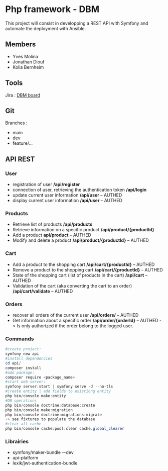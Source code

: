 # Php framework - DBM
This project will consist in developping a REST API with Symfony and automate the deployment with Ansible.

## Members
* Yves Molina
* Jonathan Diouf
* Kolia Bernheim

## Tools
Jira : [DBM board](https://kolia.atlassian.net/jira/software/projects/DBM/boards/1)

## Git
Branches : 
* main
* dev
* feature/...

## API REST
### User
* registration of user **/api/register**
* connection of user, retrieving the authentication token **/api/login**
* update current user information **/api/user** – AUTHED
* display current user information **/api/user** – AUTHED
### Products
* Retrieve list of products **/api/products**
* Retrieve information on a specific product **/api/product/{productId}**
* Add a product **api/product** – AUTHED
* Modify and delete a product **/api/product/{productId}** – AUTHED
### Cart
* Add a product to the shopping cart **/api/cart/{productId}** – AUTHED
* Remove a product to the shopping cart **/api/cart/{productId}** – AUTHED
* State of the shopping cart (list of products in the cart) **/api/cart** – AUTHED
* Validation of the cart (aka converting the cart to an order) **/api/cart/validate** – AUTHED
### Orders
* recover all orders of the current user **/api/orders/** – AUTHED
* Get information about a specific order **/api/order/{orderId}** – AUTHED
-> Is only authorized if the order belong to the logged user.


### Commands
```Powershell
#create project:
symfony new api
#install dependencies
cd api/
composer install
#add package:
composer require <package_name>
#start web server:
symfony server:start | symfony serve -d --no-tls
#create entity | add fields to existiong entity
php bin/console make:entity
#DB operations
php bin/console doctrine:database:create
php bin/console make:migration
php bin/console doctrine:migrations:migrate
-> see fixtures to populate the database
#clear all cache
php bin/console cache:pool:clear cache.global_clearer
```

### Librairies 
* symfony/maker-bundle --dev
* api-platform
* lexik/jwt-authentication-bundle
